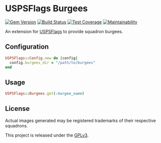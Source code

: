 # USPSFlags Burgees

[![Gem Version](https://img.shields.io/gem/v/usps_flags-burgees.svg)](https://rubygems.org/gems/usps_flags-burgees)
[![Build Status](https://travis-ci.org/jfiander/usps-flags_burgees.svg)](https://travis-ci.org/jfiander/usps-flags_burgees)
[![Test Coverage](https://api.codeclimate.com/v1/badges/760b824f0edac3316a11/test_coverage)](https://codeclimate.com/github/jfiander/usps-flags_burgees/test_coverage)
[![Maintainability](https://api.codeclimate.com/v1/badges/760b824f0edac3316a11/maintainability)](https://codeclimate.com/github/jfiander/usps-flags_burgees/maintainability)

An extension for [USPSFlags](https://github.com/jfiander/usps-flags) to provide squadron burgees.

## Configuration

```ruby
USPSFlags::Config.new do |config|
  config.burgees_dir = "/path/to/burgees"
end
```

## Usage

```ruby
USPSFlags::Burgees.get(:burgee_name)
```

## License

Actual images generated may be registered trademarks of their
respective squadrons.

This project is released under the
[GPLv3](https://raw.github.com/jfiander/usps-flags/master/LICENSE).
